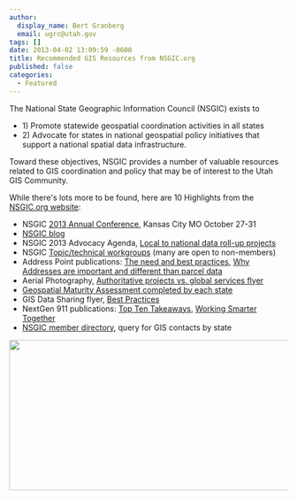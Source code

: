 ```yaml
---
author:
  display_name: Bert Granberg
  email: ugrc@utah.gov
tags: []
date: 2013-04-02 13:09:59 -0600
title: Recommended GIS Resources from NSGIC.org
published: false
categories:
  - Featured
---
```

<p>The National State Geographic Information Council (NSGIC) exists to </p>
<ul>
<li>1) Promote statewide geospatial coordination activities in all states </li>
<li>2) Advocate for states in national geospatial policy initiatives that support a national spatial data infrastructure. </li>
</ul>
<p>Toward these objectives, NSGIC provides a number of valuable resources related to GIS coordination and policy that may be of interest to the Utah GIS Community.</p>
<p>While there's lots more to be found, here are 10 Highlights from the <a href="https://nsgic.org">NSGIC.org website</a>:</p>
<ul>
<li>NSGIC <a href="https://www.nsgic.org/upcoming-conferences">2013 Annual Conference</a>, Kansas City MO October 27-31	</li>
<li><a href="https://www.nsgic.org/blog/">NSGIC blog</a></li>
<li>NSGIC 2013 Advocacy Agenda, <a href="https://www.nsgic.org/public_resources/NSGIC_Advocacy_Agenda_101712.pdf">Local to national data roll-up projects</a></li>
<li>NSGIC <a href="https://www.nsgic.org/work-groups">Topic/technical workgroups</a> (many are open to non-members)</li>
<li>Address Point publications: <a href="https://www.nsgic.org/public_resources/Addresses_FTN_032210.pdf">The need and best practices</a>, <a href="https://nsgic.org/public_resources/Address_Points_FTN_Brochure_050311_Final.pdf">Why Addresses are important and different than parcel data</a></li>
<li>Aerial Photography, <a href="https://www.nsgic.org/public_resources/NSGIC_Justifying_Cost_of_Imagery_102612_Final.pdf">Authoritative projects vs. global services flyer</a></li>
<li><a href="https://www.nsgic.org/geospatial-maturity-assessment">Geospatial Maturity Assessment completed by each state</a></li>
<li>GIS Data Sharing flyer, <a href="https://www.nsgic.org/public_resources/NSGIC_Data_Sharing_Guidelines_120211_Final.pdf">Best Practices</a></li>
<li>NextGen 911 publications: <a href="https://nsgic.org/public_resources/NG_9-1-1_Top_Ten_State_Coordinator_081811_Final.pdf">Top Ten Takeaways</a>, <a href="https://nsgic.org/public_resources/Working_Smarter_Together_NENA_NAPSG_NSGIC_081211_FINAL.pdf">Working Smarter Together</a></li>
<li><a href="https://netforum.avectra.com/eweb/DynamicPage.aspx?Site=NSGIC&WebCode=IndSearch">NSGIC member directory</a>, query for GIS contacts by state</li>
</ul>
<p><img alt="" src="https://www.nsgic.org/public_resources/Large_Logo_1321304002.jpg" class="aligncenter" width="697" height="272" /></p>
